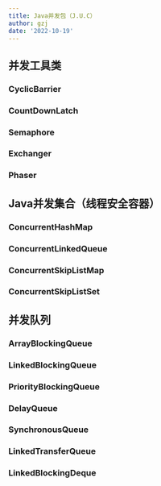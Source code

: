 ```yaml
---
title: Java并发包（J.U.C）
author: gzj
date: '2022-10-19'
---
```

## 并发工具类
### CyclicBarrier
### CountDownLatch
### Semaphore
### Exchanger
### Phaser
## Java并发集合（线程安全容器）
### ConcurrentHashMap
### ConcurrentLinkedQueue
### ConcurrentSkipListMap
### ConcurrentSkipListSet
## 并发队列
### ArrayBlockingQueue
### LinkedBlockingQueue
### PriorityBlockingQueue
### DelayQueue
### SynchronousQueue
### LinkedTransferQueue
### LinkedBlockingDeque